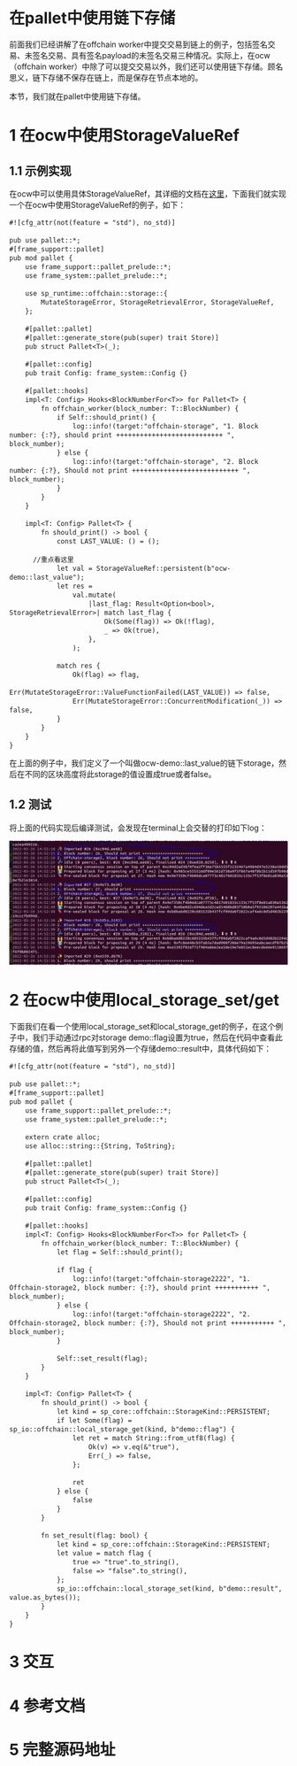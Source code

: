 # 在pallet中使用链下存储

前面我们已经讲解了在offchain worker中提交交易到链上的例子，包括签名交易、未签名交易、具有签名payload的未签名交易三种情况。实际上，在ocw（offchain worker）中除了可以提交交易以外，我们还可以使用链下存储。顾名思义，链下存储不保存在链上，而是保存在节点本地的。

本节，我们就在pallet中使用链下存储。

# 1 在ocw中使用StorageValueRef
## 1.1 示例实现
在ocw中可以使用具体StorageValueRef，其详细的文档在[这里](https://paritytech.github.io/substrate/master/sp_runtime/offchain/storage/struct.StorageValueRef.html)，下面我们就实现一个在ocw中使用StorageValueRef的例子，如下：
```
#![cfg_attr(not(feature = "std"), no_std)]

pub use pallet::*;
#[frame_support::pallet]
pub mod pallet {
	use frame_support::pallet_prelude::*;
	use frame_system::pallet_prelude::*;

	use sp_runtime::offchain::storage::{
		MutateStorageError, StorageRetrievalError, StorageValueRef,
	};

	#[pallet::pallet]
	#[pallet::generate_store(pub(super) trait Store)]
	pub struct Pallet<T>(_);

	#[pallet::config]
	pub trait Config: frame_system::Config {}

	#[pallet::hooks]
	impl<T: Config> Hooks<BlockNumberFor<T>> for Pallet<T> {
		fn offchain_worker(block_number: T::BlockNumber) {
			if Self::should_print() {
				log::info!(target:"offchain-storage", "1. Block number: {:?}, should print +++++++++++++++++++++++++++ ", block_number);
			} else {
				log::info!(target:"offchain-storage", "2. Block number: {:?}, Should not print +++++++++++++++++++++++++++ ", block_number);
			}
		}
	}

	impl<T: Config> Pallet<T> {
		fn should_print() -> bool {
			const LAST_VALUE: () = ();
      
      //重点看这里
			let val = StorageValueRef::persistent(b"ocw-demo::last_value");
			let res =
				val.mutate(
					|last_flag: Result<Option<bool>, StorageRetrievalError>| match last_flag {
						Ok(Some(flag)) => Ok(!flag),
						_ => Ok(true),
					},
				);

			match res {
				Ok(flag) => flag,
				Err(MutateStorageError::ValueFunctionFailed(LAST_VALUE)) => false,
				Err(MutateStorageError::ConcurrentModification(_)) => false,
			}
		}
	}
}
```
在上面的例子中，我们定义了一个叫做ocw-demo::last_value的链下storage，然后在不同的区块高度将此storage的值设置成true或者false。

## 1.2 测试
将上面的代码实现后编译测试，会发现在terminal上会交替的打印如下log：

![图片](assets/local_storage1.JPG)

# 2 在ocw中使用local_storage_set/get
下面我们在看一个使用local_storage_set和local_storage_get的例子，在这个例子中，我们手动通过rpc对storage demo::flag设置为true，然后在代码中查看此存储的值，然后再将此值写到另外一个存储demo::result中，具体代码如下：
```
#![cfg_attr(not(feature = "std"), no_std)]

pub use pallet::*;
#[frame_support::pallet]
pub mod pallet {
	use frame_support::pallet_prelude::*;
	use frame_system::pallet_prelude::*;

	extern crate alloc;
	use alloc::string::{String, ToString};

	#[pallet::pallet]
	#[pallet::generate_store(pub(super) trait Store)]
	pub struct Pallet<T>(_);

	#[pallet::config]
	pub trait Config: frame_system::Config {}

	#[pallet::hooks]
	impl<T: Config> Hooks<BlockNumberFor<T>> for Pallet<T> {
		fn offchain_worker(block_number: T::BlockNumber) {
			let flag = Self::should_print();

			if flag {
				log::info!(target:"offchain-storage2222", "1. Offchain-storage2, block number: {:?}, should print +++++++++++ ", block_number);
			} else {
				log::info!(target:"offchain-storage2222", "2. Offchain-storage2, block number: {:?}, Should not print +++++++++++ ", block_number);
			}

			Self::set_result(flag);
		}
	}

	impl<T: Config> Pallet<T> {
		fn should_print() -> bool {
			let kind = sp_core::offchain::StorageKind::PERSISTENT;
			if let Some(flag) = sp_io::offchain::local_storage_get(kind, b"demo::flag") {
				let ret = match String::from_utf8(flag) {
					Ok(v) => v.eq(&"true"),
					Err(_) => false,
				};

				ret
			} else {
				false
			}
		}

		fn set_result(flag: bool) {
			let kind = sp_core::offchain::StorageKind::PERSISTENT;
			let value = match flag {
				true => "true".to_string(),
				false => "false".to_string(),
			};
			sp_io::offchain::local_storage_set(kind, b"demo::result", value.as_bytes());
		}
	}
}
```

# 3 交互

# 4 参考文档

# 5 完整源码地址
